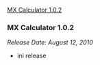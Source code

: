 [MX Calculator 1.0.2](#1.0.2)

### MX Calculator 1.0.2 <a id="1.0.2"></a>
*Release Date: August 12, 2010*
- ini release